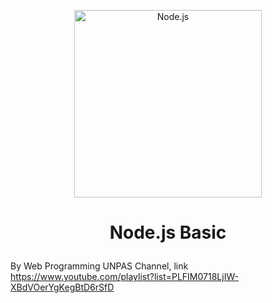 <p align="center">
  <a href="https://nodejs.org/">
    <img
      alt="Node.js"
      src="https://nodejs.org/static/images/logo-light.svg"
      width="300"
    />
  </a>
</p>

# <p align="center">Node.js Basic</p>

By Web Programming UNPAS Channel, link https://www.youtube.com/playlist?list=PLFIM0718LjIW-XBdVOerYgKegBtD6rSfD
